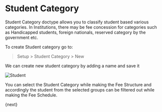 <!-- add-breadcrumbs -->
# Student Category

Student Category doctype allows you to classify student based various categories. In Institutions, there may be fee concession for categories such as Handicapped students, foreign nationals, reserved category by the government etc.

To create Student category go to:

> Setup > Student Category > New

We can create new student category by adding a name and save it

<img class="screenshot" alt="Student" src="{{docs_base_url}}/assets/img/education/setup/student-category.png">

You can select the Student Category while making the Fee Structure and accordingly the student from the selected groups can be filtered out while making the Fee Schedule.


{next}
